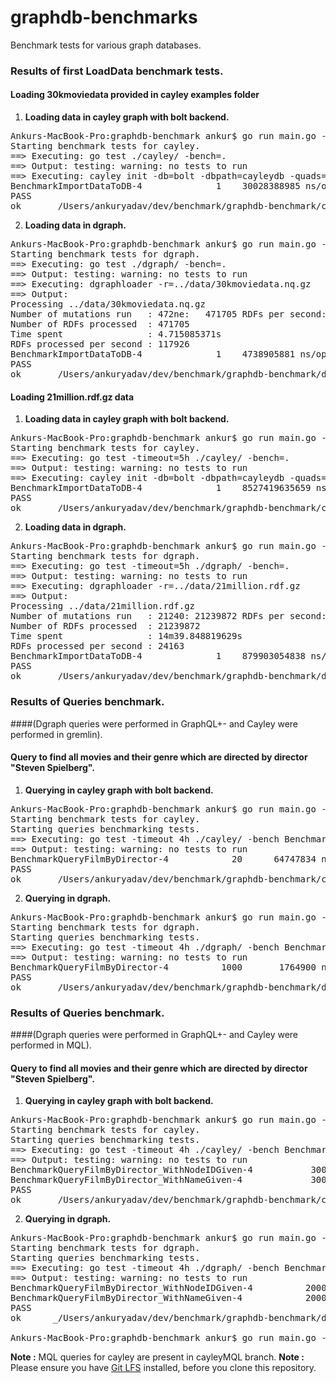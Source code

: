 # graphdb-benchmarks
Benchmark tests for various graph databases.

### Results of first LoadData benchmark tests.
#### Loading 30kmoviedata provided in cayley examples folder
1. **Loading data in cayley graph with bolt backend.**
<pre>
Ankurs-MacBook-Pro:graphdb-benchmark ankur$ go run main.go -db=cayley
Starting benchmark tests for cayley.
==> Executing: go test ./cayley/ -bench=.
==> Output: testing: warning: no tests to run
==> Executing: cayley init -db=bolt -dbpath=cayleydb -quads=../data/30kmoviedata.nq.gz
BenchmarkImportDataToDB-4   	       1	30028388985 ns/op
PASS
ok  	_/Users/ankuryadav/dev/benchmark/graphdb-benchmark/cayley	30.035s
</pre>
2. **Loading data in dgraph.**
<pre>
Ankurs-MacBook-Pro:graphdb-benchmark ankur$ go run main.go -db=dgraph
Starting benchmark tests for dgraph.
==> Executing: go test ./dgraph/ -bench=.
==> Output: testing: warning: no tests to run
==> Executing: dgraphloader -r=../data/30kmoviedata.nq.gz
==> Output:
Processing ../data/30kmoviedata.nq.gz
Number of mutations run   : 472ne:   471705 RDFs per second:  124927
Number of RDFs processed  : 471705
Time spent                : 4.715085371s
RDFs processed per second : 117926
BenchmarkImportDataToDB-4   	       1	4738905881 ns/op
PASS
ok  	_/Users/ankuryadav/dev/benchmark/graphdb-benchmark/dgraph	4.745s
</pre>

#### Loading 21million.rdf.gz data
1. **Loading data in cayley graph with bolt backend.**
<pre>
Ankurs-MacBook-Pro:graphdb-benchmark ankur$ go run main.go -db=cayley
Starting benchmark tests for cayley.
==> Executing: go test -timeout=5h ./cayley/ -bench=.
==> Output: testing: warning: no tests to run
==> Executing: cayley init -db=bolt -dbpath=cayleydb -quads=../data/21million.rdf.gz
BenchmarkImportDataToDB-4   	       1	8527419635659 ns/op
PASS
ok  	_/Users/ankuryadav/dev/benchmark/graphdb-benchmark/cayley	8527.427s
</pre>
2. **Loading data in dgraph.**
<pre>
Ankurs-MacBook-Pro:graphdb-benchmark ankur$ go run main.go -db=dgraph
Starting benchmark tests for dgraph.
==> Executing: go test -timeout=5h ./dgraph/ -bench=.
==> Output: testing: warning: no tests to run
==> Executing: dgraphloader -r=../data/21million.rdf.gz
==> Output:
Processing ../data/21million.rdf.gz
Number of mutations run   : 21240: 21239872 RDFs per second:   24229
Number of RDFs processed  : 21239872
Time spent                : 14m39.848819629s
RDFs processed per second : 24163
BenchmarkImportDataToDB-4   	       1	879903054838 ns/op
PASS
ok  	_/Users/ankuryadav/dev/benchmark/graphdb-benchmark/dgraph	879.913s
</pre>

### Results of Queries benchmark.
####(Dgraph queries were performed in GraphQL+- and Cayley were performed in gremlin).
#### Query to find all movies and their genre which are directed by director "Steven Spielberg".
1. **Querying in cayley graph with bolt backend.**
<pre>
Ankurs-MacBook-Pro:graphdb-benchmark ankur$ go run main.go -db=cayley -bench=queries
Starting benchmark tests for cayley.
Starting queries benchmarking tests.
==> Executing: go test -timeout 4h ./cayley/ -bench BenchmarkQuery*
==> Output: testing: warning: no tests to run
BenchmarkQueryFilmByDirector-4   	      20	  64747834 ns/op
PASS
ok  	_/Users/ankuryadav/dev/benchmark/graphdb-benchmark/cayley	1.376s
</pre>
2. **Querying in dgraph.**
<pre>
Ankurs-MacBook-Pro:graphdb-benchmark ankur$ go run main.go -db=dgraph -bench=queries
Starting benchmark tests for dgraph.
Starting queries benchmarking tests.
==> Executing: go test -timeout 4h ./dgraph/ -bench BenchmarkQuery*
==> Output: testing: warning: no tests to run
BenchmarkQueryFilmByDirector-4   	    1000	   1764900 ns/op
PASS
ok  	_/Users/ankuryadav/dev/benchmark/graphdb-benchmark/dgraph	2.067s
</pre>

### Results of Queries benchmark.
####(Dgraph queries were performed in GraphQL+- and Cayley were performed in MQL).
#### Query to find all movies and their genre which are directed by director "Steven Spielberg".
1. **Querying in cayley graph with bolt backend.**
<pre>
Ankurs-MacBook-Pro:graphdb-benchmark ankur$ go run main.go -db=cayley -bench=queries
Starting benchmark tests for cayley.
Starting queries benchmarking tests.
==> Executing: go test -timeout 4h ./cayley/ -bench BenchmarkQuery*
==> Output: testing: warning: no tests to run
BenchmarkQueryFilmByDirector_WithNodeIDGiven-4   	     300	   5266758 ns/op
BenchmarkQueryFilmByDirector_WithNameGiven-4     	     300	   4612812 ns/op
PASS
ok  	_/Users/ankuryadav/dev/benchmark/graphdb-benchmark/cayley	4.027s
</pre>
2. **Querying in dgraph.**
<pre>
Ankurs-MacBook-Pro:graphdb-benchmark ankur$ go run main.go -db=dgraph -bench=queries
Starting benchmark tests for dgraph.
Starting queries benchmarking tests.
==> Executing: go test -timeout 4h ./dgraph/ -bench BenchmarkQuery*
==> Output: testing: warning: no tests to run
BenchmarkQueryFilmByDirector_WithNodeIDGiven-4   	    2000	    891509 ns/op
BenchmarkQueryFilmByDirector_WithNameGiven-4     	    2000	   1137399 ns/op
PASS
ok  	_/Users/ankuryadav/dev/benchmark/graphdb-benchmark/dgraph	4.639s

Ankurs-MacBook-Pro:graphdb-benchmark ankur$ go run main.go -db=cayley -bench=queries
</pre>

**Note :** MQL queries for cayley are present in cayleyMQL branch.
**Note :** Please ensure you have [Git LFS](https://git-lfs.github.com/) installed, before you clone this repository.